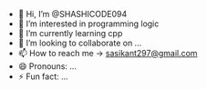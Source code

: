 - 👋 Hi, I’m @SHASHICODE094
- 👀 I’m interested in programming logic
- 🌱 I’m currently learning cpp 
- 💞️ I’m looking to collaborate on ...
- 📫 How to reach me  -> sasikant297@gmail.com
- 😄 Pronouns: ...
- ⚡ Fun fact: ...

<!---
SHASHICODE094/SHASHICODE094 is a ✨ special ✨ repository because its `README.md` (this file) appears on your GitHub profile.
You can click the Preview link to take a look at your changes.
--->
